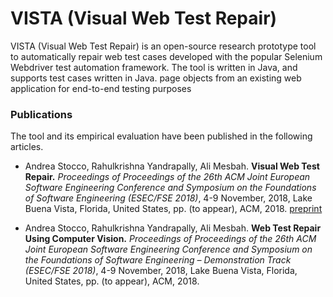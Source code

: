 # VISTA (Visual Web Test Repair)

VISTA (Visual Web Test Repair) is an open-source research prototype tool to automatically repair web test cases developed with the popular Selenium Webdriver test automation framework. The tool is written in Java, and supports test cases written in Java.  page objects from an existing web application for end-to-end testing purposes

###  Publications

The tool and its empirical evaluation have been published in the following articles.

- Andrea Stocco, Rahulkrishna Yandrapally, Ali Mesbah. **Visual Web Test Repair.** _Proceedings of Proceedings of the 26th ACM Joint European Software Engineering Conference and Symposium on the Foundations of Software Engineering (ESEC/FSE 2018)_, 4-9 November, 2018, Lake Buena Vista, Florida, United States, pp. (to appear), ACM, 2018. [preprint](http://salt.ece.ubc.ca/publications/docs/fse18-vista.pdf)

- Andrea Stocco, Rahulkrishna Yandrapally, Ali Mesbah. **Web Test Repair Using Computer Vision.** _Proceedings of Proceedings of the 26th ACM Joint European Software Engineering Conference and Symposium on the Foundations of Software Engineering – Demonstration Track (ESEC/FSE 2018)_, 4-9 November, 2018, Lake Buena Vista, Florida, United States, pp. (to appear), ACM, 2018.